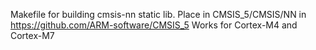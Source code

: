 Makefile for building cmsis-nn static lib. Place in CMSIS_5/CMSIS/NN in https://github.com/ARM-software/CMSIS_5 
Works for Cortex-M4 and Cortex-M7
